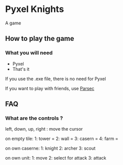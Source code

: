 # Pyxel Knights

A game

## How to play the game

### What you will need

- Pyxel
- That's it

If you use the .exe file, there is no need for Pyxel

If you want to play with friends, use [Parsec](https://parsec.app/)

## FAQ

### What are the controls ?

left, down, up, right : move the cursor

on empty tile:
1: tower = 
2: wall = 
3: casern = 
4: farm = 

on own caserne:
1: knight
2: archer
3: scout

on own unit:
1: move 
2: select for attack
3: attack
